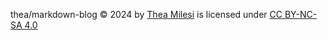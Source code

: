 thea/markdown-blog © 2024 by [Thea Milesi](https://cupof.coffee) is licensed under [CC BY-NC-SA 4.0](https://creativecommons.org/licenses/by-nc-sa/4.0/?ref=chooser-v1)
